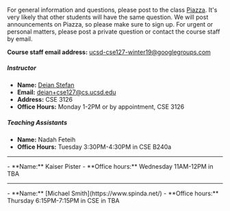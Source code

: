 For general information and questions, please post to the class
[Piazza](https://piazza.com/ucsd/winter2019/cse127).  It's very likely that
other students will have the same question. We will post announcements on
Piazza, so please make sure to sign up.  For urgent or personal matters, please
post a private question or contact the course staff by email.

**Course staff email address:** <ucsd-cse127-winter19@googlegroups.com>

##### Instructor

- **Name:** [Deian Stefan](https://cseweb.ucsd.edu/~dstefan/)
- **Email:** <deian+cse127@cs.ucsd.edu>
- **Address:** CSE 3126
- **Office Hours:** Monday 1-2PM or by appointment, CSE 3126

##### Teaching Assistants

- **Name:** Nadah Feteih
- **Office Hours:** Tuesday 3:30PM-4:30PM in CSE B240a
<hr/>
- **Name:** Kaiser Pister
- **Office hours:** Wednesday 11AM-12PM in TBA
<hr/>
- **Name:** [Michael Smith](https://www.spinda.net/)
- **Office hours:** Thursday 6:15PM-7:15PM in CSE in TBA
